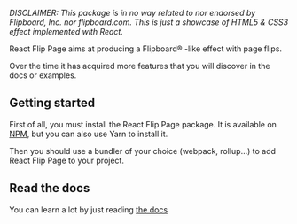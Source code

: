 _DISCLAIMER: This package is in no way related to nor endorsed by Flipboard, Inc. nor flipboard.com. This is just a showcase of HTML5 & CSS3 effect implemented with React._

React Flip Page aims at producing a Flipboard® -like effect with page flips.

Over the time it has acquired more features that you will discover in the docs or examples.

## Getting started

First of all, you must install the React Flip Page package.
It is available on [NPM](https://www.npmjs.com/package/react-flip-page),
but you can also use Yarn to install it.

Then you should use a bundler of your choice (webpack, rollup…)
to add React Flip Page to your project.

## Read the docs

You can learn a lot by just reading [the docs](./docs)
